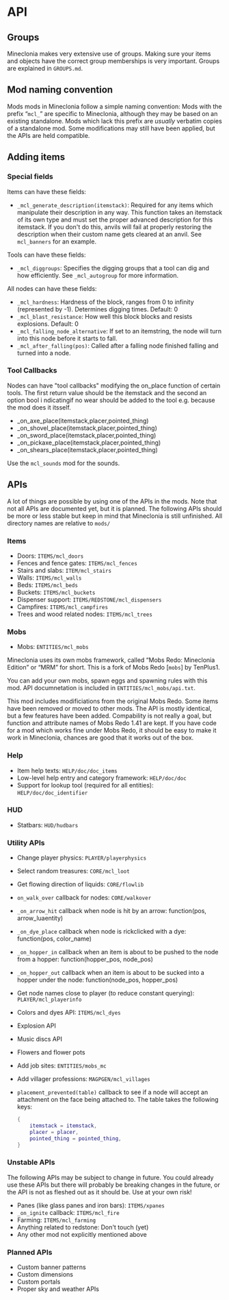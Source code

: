 # API
## Groups
Mineclonia makes very extensive use of groups. Making sure your items and
objects have the correct group memberships is very important. Groups are
explained in `GROUPS.md`.

## Mod naming convention
Mods mods in Mineclonia follow a simple naming convention: Mods with the prefix
“`mcl_`” are specific to Mineclonia, although they may be based on an existing
standalone. Mods which lack this prefix are *usually* verbatim copies of a
standalone mod. Some modifications may still have been applied, but the APIs are
held compatible.

## Adding items
### Special fields
Items can have these fields:

* `_mcl_generate_description(itemstack)`: Required for any items which
  manipulate their description in any way. This function takes an itemstack of
  its own type and must set the proper advanced description for this itemstack.
  If you don't do this, anvils will fail at properly restoring the description
  when their custom name gets cleared at an anvil. See `mcl_banners` for an
  example.

Tools can have these fields:

* `_mcl_diggroups`: Specifies the digging groups that a tool can dig and how
  efficiently. See `_mcl_autogroup` for more information.

All nodes can have these fields:

* `_mcl_hardness`: Hardness of the block, ranges from 0 to infinity (represented
  by -1). Determines digging times. Default: 0
* `_mcl_blast_resistance`: How well this block blocks and resists explosions.
  Default: 0
* `_mcl_falling_node_alternative`: If set to an itemstring, the node will turn
  into this node before it starts to fall.
* `_mcl_after_falling(pos)`: Called after a falling node finished falling and
  turned into a node.

### Tool Callbacks
Nodes can have "tool callbacks" modifying the on_place function of certain tools.
The first return value should be the itemstack and the second an option bool
i ndicatingif no wear should be added to the tool e.g. because the mod does it
itsself.

* _on_axe_place(itemstack,placer,pointed_thing)
* _on_shovel_place(itemstack,placer,pointed_thing)
* _on_sword_place(itemstack,placer,pointed_thing)
* _on_pickaxe_place(itemstack,placer,pointed_thing)
* _on_shears_place(itemstack,placer,pointed_thing)

Use the `mcl_sounds` mod for the sounds.

## APIs
A lot of things are possible by using one of the APIs in the mods. Note that not
all APIs are documented yet, but it is planned. The following APIs should be
more or less stable but keep in mind that Mineclonia is still unfinished. All
directory names are relative to `mods/`

### Items
* Doors: `ITEMS/mcl_doors`
* Fences and fence gates: `ITEMS/mcl_fences`
* Stairs and slabs: `ITEM/mcl_stairs`
* Walls: `ITEMS/mcl_walls`
* Beds: `ITEMS/mcl_beds`
* Buckets: `ITEMS/mcl_buckets`
* Dispenser support: `ITEMS/REDSTONE/mcl_dispensers`
* Campfires: `ITEMS/mcl_campfires`
* Trees and wood related nodes: `ITEMS/mcl_trees`

### Mobs
* Mobs: `ENTITIES/mcl_mobs`

Mineclonia uses its own mobs framework, called “Mobs Redo: Mineclonia Edition”
or “MRM” for short. This is a fork of Mobs Redo [`mobs`] by TenPlus1.

You can add your own mobs, spawn eggs and spawning rules with this mod. API
documnetation is included in `ENTITIES/mcl_mobs/api.txt`.

This mod includes modificiations from the original Mobs Redo. Some items have
been removed or moved to other mods. The API is mostly identical, but a few
features have been added. Compability is not really a goal, but function and
attribute names of Mobs Redo 1.41 are kept. If you have code for a mod which
works fine under Mobs Redo, it should be easy to make it work in Mineclonia,
chances are good that it works out of the box.

### Help
* Item help texts: `HELP/doc/doc_items`
* Low-level help entry and category framework: `HELP/doc/doc`
* Support for lookup tool (required for all entities): `HELP/doc/doc_identifier`

### HUD
* Statbars: `HUD/hudbars`

### Utility APIs
* Change player physics: `PLAYER/playerphysics`
* Select random treasures: `CORE/mcl_loot`
* Get flowing direction of liquids: `CORE/flowlib`
* `on_walk_over` callback for nodes: `CORE/walkover`
* `_on_arrow_hit` callback when node is hit by an arrow: function(pos, arrow_luaentity)
* `_on_dye_place` callback when node is rickclicked with a dye: function(pos, color_name)
* `_on_hopper_in` callback when an item is about to be pushed to the node from a hopper: function(hopper_pos, node_pos)
* `_on_hopper_out` callback when an item is about to be sucked into a hopper under the node: function(node_pos, hopper_pos)
* Get node names close to player (to reduce constant querying):
  `PLAYER/mcl_playerinfo`
* Colors and dyes API: `ITEMS/mcl_dyes`
* Explosion API
* Music discs API
* Flowers and flower pots
* Add job sites: `ENTITIES/mobs_mc`
* Add villager professions: `MAGPGEN/mcl_villages`
* `placement_prevented(table)` callback to see if a node will accept an attachment on the face being attached to. The table takes the following keys:

	```lua
	{
		itemstack = itemstack,
		placer = placer,
		pointed_thing = pointed_thing,
	}
	```

### Unstable APIs
The following APIs may be subject to change in future. You could already use
these APIs but there will probably be breaking changes in the future, or the API
is not as fleshed out as it should be. Use at your own risk!

* Panes (like glass panes and iron bars): `ITEMS/xpanes`
* `_on_ignite` callback: `ITEMS/mcl_fire`
* Farming: `ITEMS/mcl_farming`
* Anything related to redstone: Don't touch (yet)
* Any other mod not explicitly mentioned above

### Planned APIs
* Custom banner patterns
* Custom dimensions
* Custom portals
* Proper sky and weather APIs
